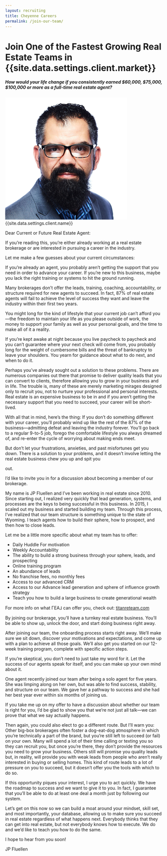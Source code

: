 ```yaml
---
layout: recruiting
title: Cheyenne Careers
permalink: /join-our-team/
---
```


<div class="recruiting-page">
<h1 class="join-us">Join One of the Fastest Growing Real Estate Teams in {{site.data.settings.client.market}}</h1>
<h5 class="join-us-subtitle">How would your life change if you consistently earned $60,000, $75,000, $100,000 or more as a full-time real estate agent?</h5>
<div class="recruiting-photo">
<span class="client-image-container">
<img src="/img/headshot.jpg" alt="{{site.data.settings.client.name}}" class="client-image"/>
</span>
<figcaption class="caption">{{site.data.settings.client.name}}</figcaption>
</div>


<p>Dear Current or Future Real Estate Agent:</p>

<p>If you’re reading this, you’re either already working at a real estate brokerage or are interested in pursuing a career in the industry.</p>

<p>Let me make a few guesses about your current circumstances:</p>

<p>If you’re already an agent, you probably aren’t getting the support that you need in order to advance your career. If you’re new to this business, maybe you lack the right training or systems to hit the ground running. </p>

<p>Many brokerages don’t offer the leads, training, coaching, accountability, or structure required for new agents to succeed. In fact, 87% of real estate agents will fail to achieve the level of success they want and leave the industry within their first two years. </p>

<p>You might long for the kind of lifestyle that your current job can’t afford you—the freedom to maintain your life as you please outside of work, the money to support your family as well as your personal goals, and the time to make all of it a reality.</p>

<p>If you’re kept awake at night because you live paycheck to paycheck and you can’t guarantee where your next check will come from, you probably long for the weight of cumbersome bills and the threat of bankruptcy to leave your shoulders. You yearn for guidance about what to do next, and when to do it.</p>

<p>Perhaps you’ve already sought out a solution to these problems. There are numerous companies out there that promise to deliver quality leads that you can convert to clients, therefore allowing you to grow in your business and in life. The trouble is, many of these are merely marketing mirages designed only to recruit you, not to nurture your professional and personal interests. Real estate is an expensive business to be in and if you aren’t getting the necessary support that you need to succeed, your career will be short-lived. </p>

<p>With all that in mind, here’s the thing: If you don’t do something different with your career, you’ll probably wind up like the rest of the 87% of the business—admitting defeat and leaving the industry forever. You’ll go back to a regular 9-to-5 job, forego the comfortable lifestyle you always dreamed of, and re-enter the cycle of worrying about making ends meet.</p>

<p>But don’t let your frustrations, anxieties, and past misfortunes get you down. There is a solution to your problems, and it doesn’t involve letting the real estate business chew you up and spit you</p> out.

<p>I’d like to invite you in for a discussion about becoming a member of our brokerage.</p>

<p>My name is JP Fluellen and I’ve been working in real estate since 2010. Since starting out, I realized very quickly that lead generation, systems, and processes are the keys to being successful in this business. In 2015, I scaled out my business and started building my team. Through this process, I’ve realized that our team structure is something unique to the state of Wyoming. I teach agents how to build their sphere, how to prospect, and then how to close leads.</p>

<p>Let me be a little more specific about what my team has to offer:
<ul class="indent">
<li>Daily Huddle For motivation</li>
<li>Weekly Accountability</li>
<li>The ability to build a strong business through your sphere, leads, and prospecting</li>
<li>Online training program</li>
<li>An abundance of leads</li>
<li>No franchise fees, no monthly fees</li>
<li>Access to our advanced CRM</li>
<li>Access to our Advance lead generation and sphere of influence growth strategy</li>
<li>Teach you how to build a large business to create generational wealth</li>
</ul></p>

<p>For more info on what ΓEA⅃ can offer you, check out: <a href="https://titanreteam.com/recruitment/" target="_blank">titanreteam.com</a>

<p>By joining our brokerage, you’ll have a turnkey real estate business. You’ll be able to show up, unlock the door, and start doing business right away.</p>

<p>After joining our team, the onboarding process starts right away. We’ll make sure we sit down, discover your motivations and expectations, and come up with a plan to achieve all those goals. We’ll also get you started on our 12-week training program, complete with specific action steps.</p>

<p>If you’re skeptical, you don’t need to just take my word for it. Let the success of our agents speak for itself, and you can make up your own mind about it. </p>

<p>One agent recently joined our team after being a solo agent for five years. She was limping along on her own, but was able to find success, stability, and structure on our team. We gave her a pathway to success and she had her best year ever within six months of joining us. </p>

<p>If you take me up on my offer to have a discussion about whether our team is right for you, I’d be glad to show you that we’re not just all talk—we can prove that what we say actually happens.</p>

<p>Then again, you could also elect to go a different route. But I’ll warn you: Other big-box brokerages often foster a dog-eat-dog atmosphere in which you’re technically a part of the brand, but you’re still left to succeed (or fail) on your own. Many will spend a lot of their time calling or texting you so they can recruit you, but once you’re there, they don’t provide the resources you need to grow your business. Others still will promise you quality leads but, in reality, will provide you with weak leads from people who aren’t really interested in buying or selling homes. This kind of route leads to a lot of pressure on you to succeed, but it doesn’t offer you the tools with which to do so.</p>

<p>If this opportunity piques your interest, I urge you to act quickly. We have the roadmap to success and we want to give it to you. In fact, I guarantee that you’ll be able to do at least one deal a month just by following our system.</p>

<p>Let’s get on this now so we can build a moat around your mindset, skill set, and most importantly, your database, allowing us to make sure you succeed in real estate regardless of what happens next. Everybody thinks that they can get into real estate, but not everybody knows how to execute. We do and we’d like to teach you how to do the same. </p>

<p>I hope to hear from you soon!</p>

<p>JP Fluellen</p>




<div data-paperform-id="titanteamishiring"></div><script>(function() {var script = document.createElement('script'); script.src = "https://paperform.co/__embed.min.js"; document.body.appendChild(script); })()</script>
